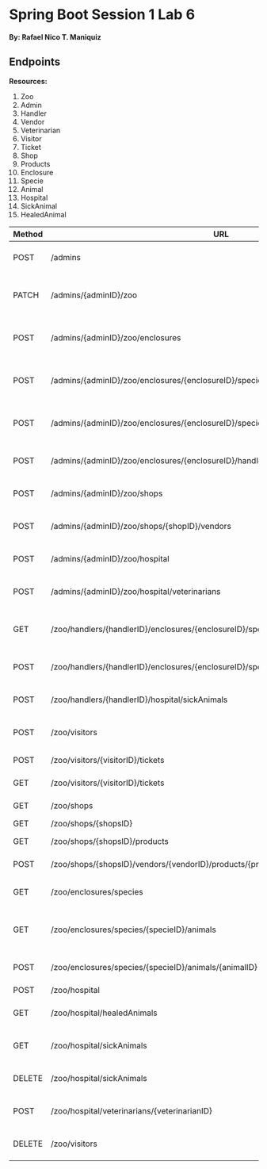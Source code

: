 # Spring Boot Session 1 Lab 6

#### By: Rafael Nico T. Maniquiz

## Endpoints

**Resources:**
1. Zoo
2. Admin
3. Handler
4. Vendor
5. Veterinarian
6. Visitor
7. Ticket
8. Shop
9. Products
10. Enclosure
11. Specie
12. Animal
13. Hospital
14. SickAnimal
15. HealedAnimal


| Method | URL | Purpose |
|--------|-----|---------|
| POST | /admins | when admins are logging in, verify the credentials |
| PATCH | /admins/{adminID}/zoo | admins closing or opening the zoo (modifying open status) |
| POST | /admins/{adminID}/zoo/enclosures | admins configuring the available enclosures |
| POST | /admins/{adminID}/zoo/enclosures/{enclosureID}/species | admins configuring the available animals per enclosure |
| POST | /admins/{adminID}/zoo/enclosures/{enclosureID}/species/{specieID}/animals | admins configuring the available animals per enclosure |
| POST | /admins/{adminID}/zoo/enclosures/{enclosureID}/handlers | admins assigning handlers for the enclosures |
| POST | /admins/{adminID}/zoo/shops | admins configuring the available shops |
| POST | /admins/{adminID}/zoo/shops/{shopID}/vendors | admins assigning vendors for the available shops |
| POST | /admins/{adminID}/zoo/hospital | admins configuring the hospital |
| POST | /admins/{adminID}/zoo/hospital/veterinarians | admins assigning veterinarians in the hospital |
| GET | /zoo/handlers/{handlerID}/enclosures/{enclosureID}/species/{specieID}/animals | handler viewing animals in the enclosure they handle |
| POST | /zoo/handlers/{handlerID}/enclosures/{enclosureID}/species/{specieID}/animals/{animalID} | handler feeding/exercising the animal |
| POST | /zoo/handlers/{handlerID}/hospital/sickAnimals | handler sending the animal to the hospital |
| POST | /zoo/visitors | adds a visitor to the visitors in a zoo |
| POST | /zoo/visitors/{visitorID}/tickets | visitors buying tickets |
| GET | /zoo/visitors/{visitorID}/tickets | viewing all valid tickets |
| GET | /zoo/shops | view available shops |
| GET | /zoo/shops/{shopsID} | visiting a shop |
| GET | /zoo/shops/{shopsID}/products | viewing shop products |
| POST | /zoo/shops/{shopsID}/vendors/{vendorID}/products/{productsID} | buying/selling an item in the shop |
| GET | /zoo/enclosures/species | viewing which specie enclosures to visit |
| GET | /zoo/enclosures/species/{specieID}/animals | viewing all the animals in the specific specie enclosure |
| POST | /zoo/enclosures/species/{specieID}/animals/{animalID} | feeding a specific animal from the enclosure |
| POST | /zoo/hospital | visit a hospital |
| GET | /zoo/hospital/healedAnimals | view all healed animals in the hospital |
| GET | /zoo/hospital/sickAnimals | view all unhealthy animals in the hospital |
| DELETE | /zoo/hospital/sickAnimals | the veterinarian of the hospital heals all the animals |
| POST | /zoo/hospital/veterinarians/{veterinarianID} | the veterinarian of the hospital gives a lecture |
| DELETE | /zoo/visitors | adds a visitor to the visitors in a zoo |
